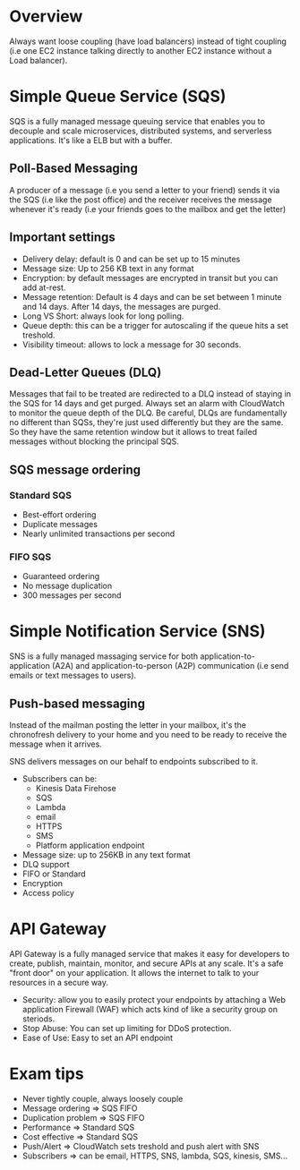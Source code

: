 # Overview
Always want loose coupling (have load balancers) instead of tight coupling (i.e one EC2 instance talking directly to another EC2 instance without a Load balancer). 
# Simple Queue Service (SQS)
SQS is a fully managed message queuing service that enables you to decouple and scale microservices, distributed systems, and serverless applications. It's like a ELB but with a buffer.
## Poll-Based Messaging
A producer of a message (i.e you send a letter to your friend) sends it via the SQS (i.e like the post office) and the receiver receives the message whenever it's ready (i.e your friends goes to the mailbox and get the letter)
## Important settings
- Delivery delay: default is 0 and can be set up to 15 minutes
- Message size: Up to 256 KB text in any format
- Encryption: by default messages are encrypted in transit but you can add at-rest.
- Message retention: Default is 4 days and can be set between 1 minute and 14 days. After 14 days, the messages are purged.
- Long VS Short: always look for long polling.
- Queue depth: this can be a trigger for autoscaling if the queue hits a set treshold.
- Visibility timeout: allows to lock a message for 30 seconds.

## Dead-Letter Queues (DLQ)
Messages that fail to be treated are redirected to a DLQ instead of staying in the SQS for 14 days and get purged. Always set an alarm with CloudWatch to monitor the queue depth of the DLQ. Be careful, DLQs are fundamentally no different than SQSs, they're just used differently but they are the same. So they have the same retention window but it allows to treat failed messages without blocking the principal SQS.

## SQS message ordering
### Standard SQS
- Best-effort ordering
- Duplicate messages
- Nearly unlimited transactions per second
### FIFO SQS
- Guaranteed ordering
- No message duplication
- 300 messages per second

# Simple Notification Service (SNS)
SNS is a fully managed massaging service for both application-to-application (A2A) and application-to-person (A2P) communication (i.e send emails or text messages to users).
## Push-based messaging
Instead of the mailman posting the letter in your mailbox, it's the chronofresh delivery to your home and you need to be ready to receive the message when it arrives.

SNS delivers messages on our behalf to endpoints subscribed to it. 
- Subscribers can be:
  - Kinesis Data Firehose
  - SQS
  - Lambda
  - email
  - HTTPS
  - SMS
  - Platform application endpoint
- Message size: up to 256KB in any text format
- DLQ support
- FIFO or Standard
- Encryption
- Access policy

# API Gateway
API Gateway is a fully managed service that makes it easy for developers to create, publish, maintain, monitor, and secure APIs at any scale. It's a safe "front door" on your application. It allows the internet to talk to your resources in a secure way.
- Security: allow you to easily protect your endpoints by attaching a Web application Firewall (WAF) which acts kind of like a security group on steriods.
- Stop Abuse: You can set up limiting for DDoS protection.
- Ease of Use: Easy to set an API endpoint


# Exam tips
- Never tightly couple, always loosely couple
- Message ordering => SQS FIFO
- Duplication problem => SQS FIFO
- Performance => Standard SQS
- Cost effective => Standard SQS
- Push/Alert => CloudWatch sets treshold and push alert with SNS
- Subscribers => can be email, HTTPS, SNS, lambda, SQS, kinesis, SMS...